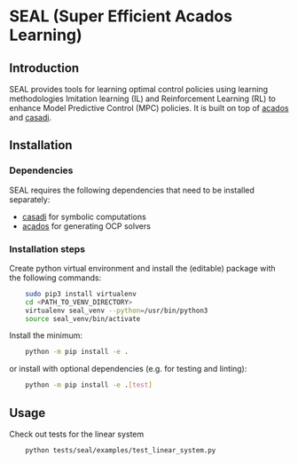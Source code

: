 # SEAL (Super Efficient Acados Learning)

## Introduction

SEAL provides tools for learning optimal control policies using learning
methodologies Imitation learning (IL) and Reinforcement Learning (RL) to enhance
Model Predictive Control (MPC) policies. It is built on top of
[acados](https://docs.acados.org/index.html) and [casadi](https://web.casadi.org/).

## Installation

### Dependencies

SEAL requires the following dependencies that need to be installed separately:

- [casadi](https://web.casadi.org/) for symbolic computations
- [acados](https://docs.acados.org/index.html) for generating OCP solvers

### Installation steps

Create python virtual environment and install the (editable) package with the following commands:

``` bash
    sudo pip3 install virtualenv
    cd <PATH_TO_VENV_DIRECTORY>
    virtualenv seal_venv --python=/usr/bin/python3
    source seal_venv/bin/activate
```

Install the minimum:

``` bash
    python -m pip install -e .
```

or install with optional dependencies (e.g. for testing and linting):

``` bash
    python -m pip install -e .[test]
```

## Usage

Check out tests for the linear system


``` bash
    python tests/seal/examples/test_linear_system.py
```
